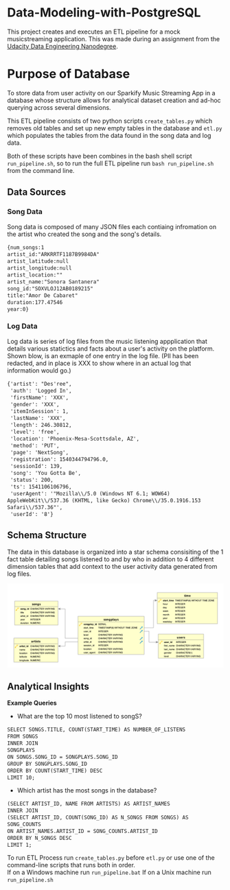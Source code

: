 # Data-Modeling-with-PostgreSQL
This project creates and executes an ETL pipeline for a mock musicstreaming application. This was made during an assignment from the [Udacity Data Engineering Nanodegree](https://www.udacity.com/course/data-engineer-nanodegree--nd027).

# Purpose of Database
To store data from user activity on our Sparkify Music Streaming App in a database whose structure allows for analytical dataset creation and ad-hoc querying across several dimensions.

This ETL pipeline consists of two python scripts `create_tables.py` which removes old tables and set up new empty tables in the database and `etl.py` which populates the tables from the data found in the song data and log data.

Both of these scripts have been combines in the bash shell script `run_pipeline.sh`, so to run the full ETL pipeline run `bash run_pipeline.sh` from the command line.

## Data Sources
### Song Data
Song data is composed of many JSON files each contiaing infromation on the artist who created the song and the song's details.
```
{num_songs:1
artist_id:"ARKRRTF1187B9984DA"
artist_latitude:null
artist_longitude:null
artist_location:""
artist_name:"Sonora Santanera"
song_id:"SOXVLOJ12AB0189215"
title:"Amor De Cabaret"
duration:177.47546
year:0}
```
### Log Data
Log data is series of log files from the music listening appplication that details various statictics and facts about a user's activity on the platform. Shown blow, is an exmaple of one entry in the log file. (PII has been redacted, and in place is XXX to show where in an actual log that information would go.)
```
{'artist': "Des'ree",
 'auth': 'Logged In',
 'firstName': 'XXX',
 'gender': 'XXX',
 'itemInSession': 1,
 'lastName': 'XXX',
 'length': 246.30812,
 'level': 'free',
 'location': 'Phoenix-Mesa-Scottsdale, AZ',
 'method': 'PUT',
 'page': 'NextSong',
 'registration': 1540344794796.0,
 'sessionId': 139,
 'song': 'You Gotta Be',
 'status': 200,
 'ts': 1541106106796,
 'userAgent': '"Mozilla\\/5.0 (Windows NT 6.1; WOW64) AppleWebKit\\/537.36 (KHTML, like Gecko) Chrome\\/35.0.1916.153 Safari\\/537.36"',
 'userId': '8'}
```

## Schema Structure
The data in this database is organized into a star schema consisiting of the 1 fact table detailing songs listened to and by who in addition to 4 different dimension tables that add context to the user activity data generated from log files.   

![Schema ERD](Song_ERD.png)



## Analytical Insights

**Example Queries**

 * What are the top 10 most listened to songS?
```
SELECT SONGS.TITLE, COUNT(START_TIME) AS NUMBER_OF_LISTENS
FROM SONGS 
INNER JOIN
SONGPLAYS
ON SONGS.SONG_ID = SONGPLAYS.SONG_ID
GROUP BY SONGPLAYS.SONG_ID 
ORDER BY COUNT(START_TIME) DESC
LIMIT 10;
```

 * Which artist has the most songs in the database?
 ```
 (SELECT ARTIST_ID, NAME FROM ARTISTS) AS ARTIST_NAMES
 INNER JOIN
 (SELECT ARTIST_ID, COUNT(SONG_ID) AS N_SONGS FROM SONGS) AS SONG_COUNTS
 ON ARTIST_NAMES.ARTIST_ID = SONG_COUNTS.ARTIST_ID
 ORDER BY N_SONGS DESC
 LIMIT 1;
 ```
 
 To run ETL Process run `create_tables.py` before `etl.py` or use one of the command-line scripts that runs both in order.  
 If on a Windows machine run `run_pipeline.bat`
 If on a Unix machine run `run_pipeline.sh`

